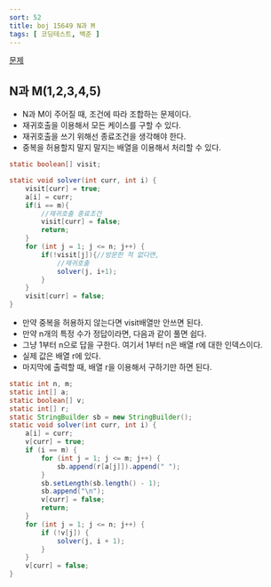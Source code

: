 ```yaml
---
sort: 52
title: boj 15649 N과 M
tags: [ 코딩테스트, 백준 ]
---
```


[문제](https://www.acmicpc.net/problem/15649)

## N과 M(1,2,3,4,5)

* N과 M이 주어질 때, 조건에 따라 조합하는 문제이다.
* 재귀호출을 이용해서 모든 케이스를 구할 수 있다.
* 재귀호출을 쓰기 위해선 종료조건을 생각해야 한다.
* 중복을 허용할지 말지 말지는 배열을 이용해서 처리할 수 있다.

```java
static boolean[] visit;

static void solver(int curr, int i) {
    visit[curr] = true;
    a[i] = curr;
    if(i == m){
		//재귀호출 종료조건
        visit[curr] = false;
        return;
    }
    for (int j = 1; j <= n; j++) {
        if(!visit[j]){//방문한 적 없다면,
            //재귀호출
            solver(j, i+1);
        }
    }
    visit[curr] = false;
}
```

* 만약 중복을 허용하지 않는다면 visit배열만 안쓰면 된다.
* 만약 n개의 특정 수가 정답이라면, 다음과 같이 풀면 쉽다.
* 그냥 1부터 n으로 답을 구한다. 여기서 1부터 n은 배열 r에 대한 인덱스이다.
* 실제 값은 배열 r에 있다.
* 마지막에 출력할 때, 배열 r을 이용해서 구하기만 하면 된다.

```java
static int n, m;
static int[] a;
static boolean[] v;
static int[] r;
static StringBuilder sb = new StringBuilder();
static void solver(int curr, int i) {
    a[i] = curr;
    v[curr] = true;
    if (i == m) {
        for (int j = 1; j <= m; j++) {
            sb.append(r[a[j]]).append(" ");
        }
        sb.setLength(sb.length() - 1);
        sb.append("\n");
        v[curr] = false;
        return;
    }
    for (int j = 1; j <= n; j++) {
        if (!v[j]) {
            solver(j, i + 1);
        }
    }
    v[curr] = false;
}
```


